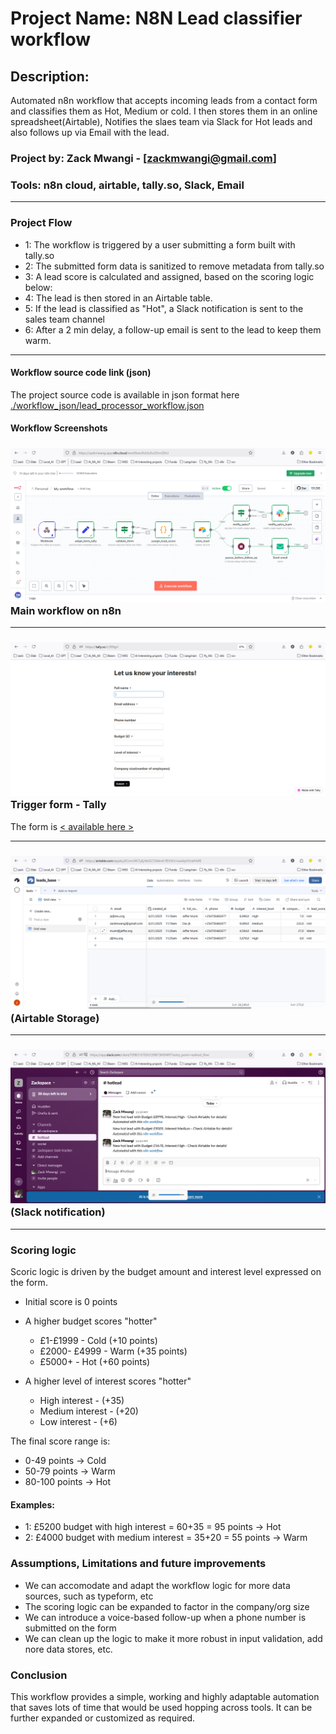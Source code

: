 # Project Name: N8N Lead classifier workflow
## Description: 
Automated n8n workflow that accepts incoming leads from a contact form and classifies them as Hot, Medium or cold. I then stores them in an online spreadsheet(Airtable), Notifies the slaes team via Slack for Hot leads and also follows up via Email with the lead.

### Project by: Zack Mwangi - [zackmwangi@gmail.com]
### Tools: n8n cloud, airtable, tally.so, Slack, Email

---
### Project Flow
- 1: The workflow is triggered by a user submitting a form built with tally.so
- 2: The submitted form data is sanitized to remove metadata from tally.so
- 3: A lead score is calculated and assigned, based on the scoring logic below:
- 4: The lead is then stored in an Airtable table.
- 5: If the lead is classified as "Hot", a Slack notification is sent to the sales team channel
- 6: After a 2 min delay, a follow-up email is sent to the lead to keep them warm.
---
#### Workflow source code link (json)

The project source code is available in json format here [./workflow_json/lead_processor_workflow.json](./workflow_json/lead_processor_workflow.json)

#### Workflow Screenshots
### ![Main workflow on n8n](./screenshots/lead_processor_workflow.png) Main workflow on n8n
---
### ![Trigger form - Tally](./screenshots/lead_processor_form_tally.png) Trigger form - Tally

The form is [< available here >](https://tally.so/r/3ERgrl)

---
### ![Airtable Storage](./screenshots/lead_processor_airtable.png) (Airtable Storage)
---
### ![Slack notification](./screenshots/lead_processor_slack.png) (Slack notification)


---
### Scoring logic
Scoric logic is driven by the budget amount and interest level expressed on the form.

 - Initial score is 0 points

 - A higher budget scores "hotter"
    - £1-£1999 - Cold (+10 points)
    - £2000- £4999 - Warm (+35 points)
    - £5000+ - Hot (+60 points)

 - A higher level of interest scores "hotter"
    - High interest - (+35)
    - Medium interest - (+20)
    - Low interest - (+6)

 The final score range is:
 - 0-49 points -> Cold
 - 50-79 points -> Warm
 - 80-100 points -> Hot

  #### Examples:
  - 1: £5200 budget with high interest = 60+35 = 95 points -> Hot
  - 2: £4000 budget with medium interest = 35+20 = 55 points -> Warm

### Assumptions, Limitations and future improvements
- We can accomodate and adapt the workflow logic for more data sources, such as typeform, etc
- The scoring logic can be expanded to factor in the company/org size
- We can introduce a voice-based follow-up when a phone number is submitted on the form
- We can clean up the logic to make it more robust in input validation, add nore data stores, etc.

### Conclusion
This workflow provides a simple, working and highly adaptable automation that saves lots of time that would be used hopping across tools. It can be further expanded or customized as required.